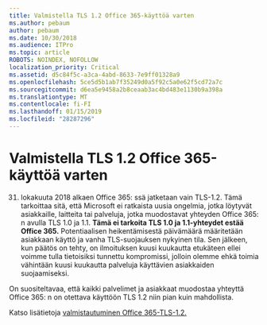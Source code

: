 ```yaml
---
title: Valmistella TLS 1.2 Office 365-käyttöä varten
ms.author: pebaum
author: pebaum
ms.date: 10/30/2018
ms.audience: ITPro
ms.topic: article
ROBOTS: NOINDEX, NOFOLLOW
localization_priority: Critical
ms.assetid: d5c84f5c-a3ca-4abd-8633-7e9ff01328a9
ms.openlocfilehash: 5ce5d5b1ab7f35249d0a5f92c5a0e62f5cd72a7c
ms.sourcegitcommit: d6ea5e9458a2b8ceaab3ac4bd483e1130b9a398a
ms.translationtype: MT
ms.contentlocale: fi-FI
ms.lasthandoff: 01/15/2019
ms.locfileid: "28287296"
---
```

# <a name="prepare-for-use-of-tls-12-in-office-365"></a>Valmistella TLS 1.2 Office 365-käyttöä varten

31. lokakuuta 2018 alkaen Office 365: ssä jatketaan vain TLS-1.2. Tämä tarkoittaa sitä, että Microsoft ei ratkaista uusia ongelmia, jotka löytyvät asiakkaille, laitteita tai palveluja, jotka muodostavat yhteyden Office 365: n avulla TLS 1.0 ja 1.1. **Tämä ei tarkoita TLS 1.0 ja 1.1-yhteydet estää Office 365.** Potentiaalisen heikentämisestä päivämäärä määritetään asiakkaan käyttö ja vanha TLS-suojauksen nykyinen tila. Sen jälkeen, kun päätös on tehty, on ilmoituksen kuusi kuukautta etukäteen ellei voimme tulla tietoisiksi tunnettu kompromissi, jolloin olemme ehkä toimia vähintään kuusi kuukautta palveluja käyttävien asiakkaiden suojaamiseksi. 
  
On suositeltavaa, että kaikki palvelimet ja asiakkaat muodostaa yhteyttä Office 365: n on otettava käyttöön TLS 1.2 niin pian kuin mahdollista.
  
Katso lisätietoja [valmistautuminen Office 365-TLS-1.2.](https://support.microsoft.com/help/4057306/preparing-for-tls-1-2-in-office-365)
  

